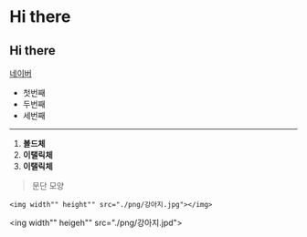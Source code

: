 # Hi there 
## Hi there

[네이버](https://naver.com)

- 첫번째
-  두번째
-   세번째
    
***
1. **볼드체**
2. **이탤릭체**
3. __이탤릭체__

>문단 모양

    <img width"" height"" src="./png/강아지.jpg"></img>
 <ing width"" heigeh"" src="./png/강아지.jpd"></img>
